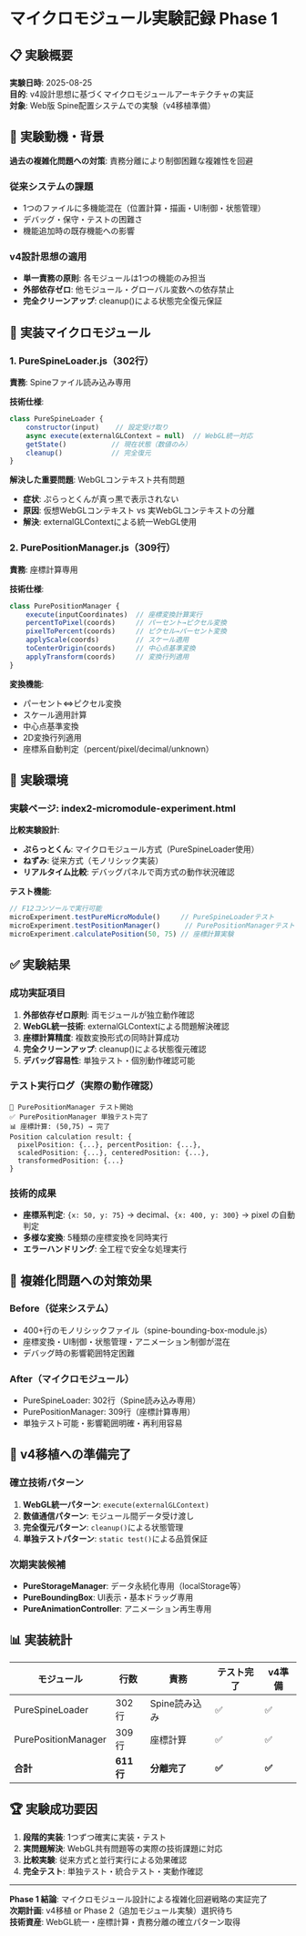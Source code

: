 # マイクロモジュール実験記録 Phase 1

## 📋 実験概要
**実験日時**: 2025-08-25  
**目的**: v4設計思想に基づくマイクロモジュールアーキテクチャの実証  
**対象**: Web版 Spine配置システムでの実験（v4移植準備）  

## 🎯 実験動機・背景
**過去の複雑化問題への対策**: 責務分離により制御困難な複雑性を回避

### 従来システムの課題
- 1つのファイルに多機能混在（位置計算・描画・UI制御・状態管理）
- デバッグ・保守・テストの困難さ
- 機能追加時の既存機能への影響

### v4設計思想の適用
- **単一責務の原則**: 各モジュールは1つの機能のみ担当
- **外部依存ゼロ**: 他モジュール・グローバル変数への依存禁止
- **完全クリーンアップ**: cleanup()による状態完全復元保証

## 🧪 実装マイクロモジュール

### 1. PureSpineLoader.js（302行）
**責務**: Spineファイル読み込み専用

**技術仕様**:
```javascript
class PureSpineLoader {
    constructor(input)    // 設定受け取り
    async execute(externalGLContext = null)  // WebGL統一対応
    getState()           // 現在状態（数値のみ）
    cleanup()            // 完全復元
}
```

**解決した重要問題**: WebGLコンテキスト共有問題
- **症状**: ぷらっとくんが真っ黒で表示されない
- **原因**: 仮想WebGLコンテキスト vs 実WebGLコンテキストの分離
- **解決**: externalGLContextによる統一WebGL使用

### 2. PurePositionManager.js（309行）
**責務**: 座標計算専用

**技術仕様**:
```javascript
class PurePositionManager {
    execute(inputCoordinates)  // 座標変換計算実行
    percentToPixel(coords)     // パーセント→ピクセル変換
    pixelToPercent(coords)     // ピクセル→パーセント変換
    applyScale(coords)         // スケール適用
    toCenterOrigin(coords)     // 中心点基準変換
    applyTransform(coords)     // 変換行列適用
}
```

**変換機能**:
- パーセント⇔ピクセル変換
- スケール適用計算
- 中心点基準変換
- 2D変換行列適用
- 座標系自動判定（percent/pixel/decimal/unknown）

## 🚀 実験環境

### 実験ページ: index2-micromodule-experiment.html
**比較実験設計**:
- **ぷらっとくん**: マイクロモジュール方式（PureSpineLoader使用）
- **ねずみ**: 従来方式（モノリシック実装）
- **リアルタイム比較**: デバッグパネルで両方式の動作状況確認

**テスト機能**:
```javascript
// F12コンソールで実行可能
microExperiment.testPureMicroModule()     // PureSpineLoaderテスト
microExperiment.testPositionManager()      // PurePositionManagerテスト
microExperiment.calculatePosition(50, 75) // 座標計算実験
```

## ✅ 実験結果

### 成功実証項目
1. **外部依存ゼロ原則**: 両モジュールが独立動作確認
2. **WebGL統一技術**: externalGLContextによる問題解決確認
3. **座標計算精度**: 複数変換形式の同時計算成功
4. **完全クリーンアップ**: cleanup()による状態復元確認
5. **デバッグ容易性**: 単独テスト・個別動作確認可能

### テスト実行ログ（実際の動作確認）
```
📐 PurePositionManager テスト開始
✅ PurePositionManager 単独テスト完了
📊 座標計算: (50,75) → 完了
Position calculation result: {
  pixelPosition: {...}, percentPosition: {...}, 
  scaledPosition: {...}, centeredPosition: {...}, 
  transformedPosition: {...}
}
```

### 技術的成果
- **座標系判定**: `{x: 50, y: 75}` → decimal、`{x: 400, y: 300}` → pixel の自動判定
- **多様な変換**: 5種類の座標変換を同時実行
- **エラーハンドリング**: 全工程で安全な処理実行

## 🔄 複雑化問題への対策効果

### Before（従来システム）
- 400+行のモノリシックファイル（spine-bounding-box-module.js）
- 座標変換・UI制御・状態管理・アニメーション制御が混在
- デバッグ時の影響範囲特定困難

### After（マイクロモジュール）
- PureSpineLoader: 302行（Spine読み込み専用）
- PurePositionManager: 309行（座標計算専用）
- 単独テスト可能・影響範囲明確・再利用容易

## 🎯 v4移植への準備完了

### 確立技術パターン
1. **WebGL統一パターン**: `execute(externalGLContext)`
2. **数値通信パターン**: モジュール間データ受け渡し
3. **完全復元パターン**: `cleanup()`による状態管理
4. **単独テストパターン**: `static test()`による品質保証

### 次期実装候補
- **PureStorageManager**: データ永続化専用（localStorage等）
- **PureBoundingBox**: UI表示・基本ドラッグ専用
- **PureAnimationController**: アニメーション再生専用

## 📊 実装統計

| モジュール | 行数 | 責務 | テスト完了 | v4準備 |
|-----------|------|------|-----------|---------|
| PureSpineLoader | 302行 | Spine読み込み | ✅ | ✅ |
| PurePositionManager | 309行 | 座標計算 | ✅ | ✅ |
| **合計** | **611行** | **分離完了** | **✅** | **✅** |

## 🏆 実験成功要因

1. **段階的実装**: 1つずつ確実に実装・テスト
2. **実問題解決**: WebGL共有問題等の実際の技術課題に対応
3. **比較実験**: 従来方式と並行実行による効果確認
4. **完全テスト**: 単独テスト・統合テスト・実動作確認

---

**Phase 1 結論**: マイクロモジュール設計による複雑化回避戦略の実証完了  
**次期計画**: v4移植 or Phase 2（追加モジュール実験）選択待ち  
**技術資産**: WebGL統一・座標計算・責務分離の確立パターン取得  